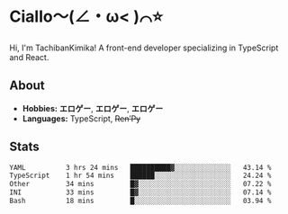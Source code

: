 # Ciallo～(∠・ω< )⌒⭐️

Hi, I'm TachibanKimika! A front-end developer specializing in TypeScript and React.

## About
- **Hobbies:** **エロゲー**, **エロゲー**, **エロゲー**
- **Languages:** TypeScript, ~~Ren’Py~~

## Stats
<!--START_SECTION:waka-->

```txt
YAML          3 hrs 24 mins   ██████████▓░░░░░░░░░░░░░░   43.14 %
TypeScript    1 hr 54 mins    ██████░░░░░░░░░░░░░░░░░░░   24.24 %
Other         34 mins         █▓░░░░░░░░░░░░░░░░░░░░░░░   07.22 %
INI           33 mins         █▓░░░░░░░░░░░░░░░░░░░░░░░   07.14 %
Bash          18 mins         █░░░░░░░░░░░░░░░░░░░░░░░░   03.94 %
```

<!--END_SECTION:waka-->

<!-- ![Metrics](https://metrics.lecoq.io/TachibanaKimika?template=classic&base.activity=0&base.community=0&base.repositories=0&languages=1&isocalendar=1&isocalendar.duration=half-year&languages.limit=8&languages.sections=most-used&languages.colors=github&languages.threshold=0%25&languages.indepth=false&languages.recent.load=300&languages.recent.days=14&config.timezone=Asia%2FShanghai)
 -->
